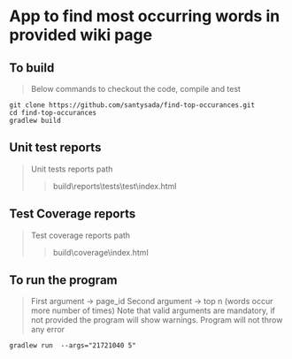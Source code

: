 # App to find most occurring words in provided wiki page  
## To build
> Below commands to checkout the code, compile and test

```console
git clone https://github.com/santysada/find-top-occurances.git
cd find-top-occurances
gradlew build
```
## Unit test reports
> Unit tests reports path
>> build\reports\tests\test\index.html

## Test Coverage reports
> Test coverage reports path
>> build\coverage\index.html

## To run the program
> First argument -> page_id 
> Second argument -> top n (words occur more number of times)
> Note that valid arguments are mandatory, if not provided the program will show warnings. Program will not throw any error

```console
gradlew run  --args="21721040 5" 
```

